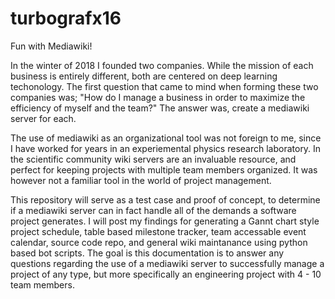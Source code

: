 # turbografx16
Fun with Mediawiki!

In the winter of 2018 I founded two companies. While the mission of each business is entirely different, both are centered on deep learning techonology. The first question that came to mind when forming these two companies was; "How do I manage a business in order to maximize the efficiency of myself and the team?" The answer was, create a mediawiki server for each. 

The use of mediawiki as an organizational tool was not foreign to me, since I have worked for years in an experiemental physics research laboratory. In the scientific community wiki servers are an invaluable resource, and perfect for keeping projects with multiple team members organized. It was however not a familiar tool in the world of project management. 

This repository will serve as a test case and proof of concept, to determine if a mediawiki server can in fact handle all of the demands a software project generates. I will post my findings for generating a Gannt chart style project schedule, table based milestone tracker, team accessable event calendar, source code repo, and general wiki maintanance using python based bot scripts. The goal is this documentation is to answer any questions regarding the use of a mediawiki server to successfully manage a project of any type, but more specifically an engineering project with 4 - 10 team members.
